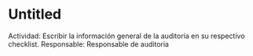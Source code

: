 # Untitled

Actividad: Escribir la información general de la auditoría en su respectivo checklist.
Responsable: Responsable de auditoría